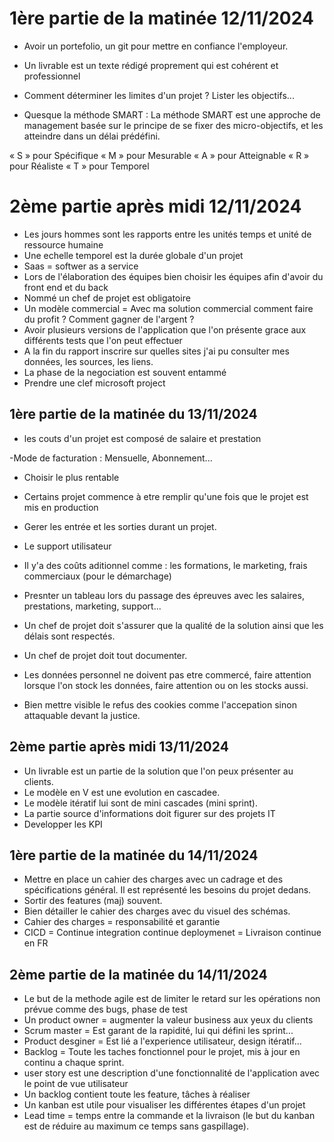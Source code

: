 # 1ère partie de la matinée 12/11/2024

- Avoir un portefolio, un git pour mettre en confiance l'employeur.
- Un livrable est un texte rédigé proprement qui est cohérent et professionnel
- Comment déterminer les limites d'un projet ? Lister les objectifs...

- Quesque la méthode SMART : La méthode SMART est une approche de management basée sur le principe de se fixer des micro-objectifs, et les atteindre dans un délai prédéfini.

« S » pour Spécifique
« M » pour Mesurable
« A » pour Atteignable
« R » pour Réaliste
« T » pour Temporel


# 2ème partie après midi 12/11/2024

- Les jours hommes sont les rapports entre les unités temps et unité de ressource humaine
- Une echelle temporel est la durée globale d'un projet
- Saas = softwer as a service
- Lors de l'élaboration des équipes bien choisir les équipes afin d'avoir du front end et du back 
- Nommé un chef de projet est obligatoire
- Un modèle commercial = Avec ma solution commercial comment faire du profit ? Comment gagner de l'argent ?
- Avoir plusieurs versions de l'application que l'on présente grace aux différents tests que l'on peut effectuer
- A la fin du rapport inscrire sur quelles sites j'ai pu consulter mes données, les sources, les liens.
- La phase de la negociation est souvent entammé 
- Prendre une clef microsoft project



## 1ère partie de la matinée du 13/11/2024

- les couts d'un projet est composé de salaire et prestation

-Mode de facturation : Mensuelle, Abonnement...
- Choisir le plus rentable
- Certains projet commence à etre remplir qu'une fois que le projet est mis en production 

- Gerer les entrée et les sorties durant un projet.
- Le support utilisateur
- Il y'a des coûts aditionnel comme : les formations, le marketing, frais commerciaux (pour le démarchage)
- Presnter un tableau lors du passage des épreuves avec les salaires, prestations, marketing, support...

- Un chef de projet doit s'assurer que la qualité de la solution ainsi que les délais sont respectés.
- Un chef de projet doit tout documenter.
- Les données personnel ne doivent pas etre commercé, faire attention lorsque l'on stock les données, faire attention ou on les stocks aussi.

- Bien mettre visible le refus des cookies comme l'accepation sinon attaquable devant la justice.

## 2ème partie après midi 13/11/2024

- Un livrable est un partie de la solution que l'on peux présenter au clients.
- Le modèle en V est une evolution en cascadee.
- Le modèle itératif lui sont de mini cascades (mini sprint).
- La partie source d'informations doit figurer sur des projets IT
- Developper les KPI


## 1ère partie de la matinée du 14/11/2024

- Mettre en place un cahier des charges avec un cadrage et des spécifications général. Il est représenté les besoins du projet dedans.
-  Sortir des features (maj) souvent.
- Bien détailler le cahier des charges avec du visuel des schémas.
- Cahier des charges = responsabilité et garantie
- CICD = Continue integration continue deploymenet = Livraison continue en FR

## 2ème partie de la matinée du 14/11/2024

- Le but de la methode agile est de limiter le retard sur les opérations non prévue comme des bugs, phase de test
- Un product owner = augmenter la valeur business aux yeux du clients
- Scrum master = Est garant de la rapidité, lui qui défini les sprint...
- Product desginer = Est lié a l'experience utilisateur, design itératif...
- Backlog = Toute les taches fonctionnel pour le projet, mis à jour en continu a chaque sprint. 
- user story est une description d'une fonctionnalité de l'application avec le point de vue utilisateur
- Un backlog contient toute les feature, tâches à réaliser
- Un kanban est utile pour visualiser les différentes étapes d'un projet
- Lead time = temps entre la commande et la livraison (le but du kanban est de réduire au maximum ce temps sans gaspillage).


